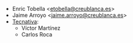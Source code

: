 - Enric Tobella \<<etobella@creublanca.es>\>
- Jaime Arroyo \<<jaime.arroyo@creublanca.es>\>
- [Tecnativa](https://www.tecnativa.com):
  - Víctor Martínez
  - Carlos Roca
